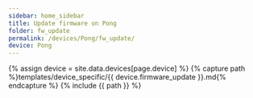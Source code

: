 ```yaml
---
sidebar: home_sidebar
title: Update firmware on Pong
folder: fw_update
permalink: /devices/Pong/fw_update/
device: Pong
---
```

{% assign device = site.data.devices[page.device] %}
{% capture path %}templates/device_specific/{{ device.firmware_update }}.md{% endcapture %}
{% include {{ path }} %}
